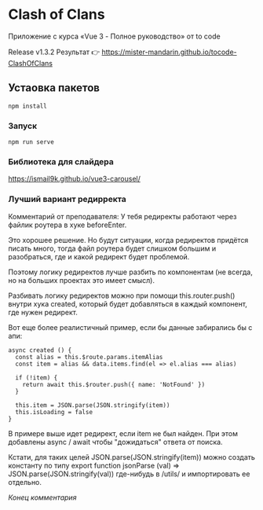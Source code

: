 # Clash of Clans

Приложение с курса «Vue 3 - Полное руководство» от to code

Release v1.3.2
Результат 👉 https://mister-mandarin.github.io/tocode-ClashOfClans

## Устаовка пакетов

```
npm install
```

### Запуск

```
npm run serve
```

### Библиотека для слайдера

https://ismail9k.github.io/vue3-carousel/

### Лучший вариант редирректа

Комментарий от преподавателя:
У тебя редиректы работают через файлик роутера в хуке beforeEnter.

Это хорошее решение. Но будут ситуации, когда редиректов придётся писать много, тогда файл роутера будет слишком большим
и разобраться, где и какой редирект будет проблемой.

Поэтому логику редиректов лучше разбить по компонентам (не всегда, но на больших проектах это имеет смысл).

Разбивать логику редиректов можно при помощи this.router.push() внутри хука created, который будет добавляться в каждый
компонент, где нужен редирект.

Вот еще более реалистичный пример, если бы данные забирались бы с апи:

```
async created () {
  const alias = this.$route.params.itemAlias
  const item = alias && data.items.find(el => el.alias === alias)

  if (!item) {
    return await this.$router.push({ name: 'NotFound' })
  }

  this.item = JSON.parse(JSON.stringify(item))
  this.isLoading = false
}
```

В примере выше идет редирект, если item не был найден. При этом добавлены async / await чтобы "дожидаться" ответа от
поиска.

Кстати, для таких целей JSON.parse(JSON.stringify(item)) можно создать константу по типу export function jsonParse (val)
=> JSON.parse(JSON.stringify(val)) где-нибудь в /utils/ и импортировать ее отдельно.

_Конец комментария_
